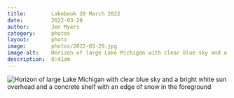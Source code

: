 ```yaml
---
title:        Lakebook 20 March 2022
date:         2022-03-20
author:       Jen Myers
category:     photos
layout:       photo
image:        photos/2022-03-20.jpg
image-alt:    Horizon of large Lake Michigan with clear blue sky and a bright white sun overhead and a concrete shelf with an edge of snow in the foreground
description:  8:41am
---
```


<div><img alt="Horizon of large Lake Michigan with clear blue sky and a bright white sun overhead and a concrete shelf with an edge of snow in the foreground" src="{{ site.baseurl }}/images/photos/2022-03-20.jpg" /></div>
